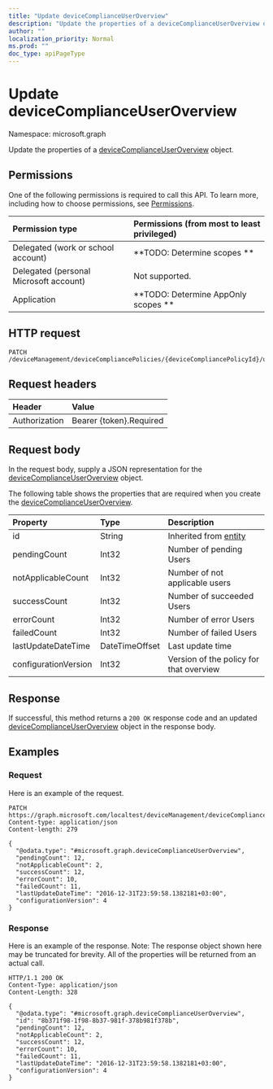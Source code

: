 ```yaml
---
title: "Update deviceComplianceUserOverview"
description: "Update the properties of a deviceComplianceUserOverview object."
author: ""
localization_priority: Normal
ms.prod: ""
doc_type: apiPageType
---
```


# Update deviceComplianceUserOverview

Namespace: microsoft.graph

Update the properties of a [deviceComplianceUserOverview](../resources/devicecomplianceuseroverview.md) object.

## Permissions
One of the following permissions is required to call this API. To learn more, including how to choose permissions, see [Permissions](/concepts/permissions-reference.md).

|Permission type|Permissions (from most to least privileged)|
|:---|:---|
|Delegated (work or school account)|**TODO: Determine scopes **|
|Delegated (personal Microsoft account)|Not supported.|
|Application|**TODO: Determine AppOnly scopes **|

## HTTP request
<!-- {
  "blockType": "ignored"
}
-->
``` http
PATCH /deviceManagement/deviceCompliancePolicies/{deviceCompliancePolicyId}/userStatusOverview
```

## Request headers
|Header|Value|
|:---|:---|
|Authorization|Bearer {token}.Required|

## Request body
In the request body, supply a JSON representation for the [deviceComplianceUserOverview](../resources/devicecomplianceuseroverview.md) object.

The following table shows the properties that are required when you create the [deviceComplianceUserOverview](../resources/devicecomplianceuseroverview.md).

|Property|Type|Description|
|:---|:---|:---|
|id|String| Inherited from [entity](../resources/entity.md)|
|pendingCount|Int32|Number of pending Users|
|notApplicableCount|Int32|Number of not applicable users|
|successCount|Int32|Number of succeeded Users|
|errorCount|Int32|Number of error Users|
|failedCount|Int32|Number of failed Users|
|lastUpdateDateTime|DateTimeOffset|Last update time|
|configurationVersion|Int32|Version of the policy for that overview|



## Response
If successful, this method returns a `200 OK` response code and an updated [deviceComplianceUserOverview](../resources/devicecomplianceuseroverview.md) object in the response body.

## Examples

### Request
Here is an example of the request.
<!-- {
  "blockType": "request",
  "name": "update_devicecomplianceuseroverview"
}
-->
``` http
PATCH https://graph.microsoft.com/localtest/deviceManagement/deviceCompliancePolicies/{deviceCompliancePolicyId}/userStatusOverview
Content-type: application/json
Content-length: 279

{
  "@odata.type": "#microsoft.graph.deviceComplianceUserOverview",
  "pendingCount": 12,
  "notApplicableCount": 2,
  "successCount": 12,
  "errorCount": 10,
  "failedCount": 11,
  "lastUpdateDateTime": "2016-12-31T23:59:58.1382181+03:00",
  "configurationVersion": 4
}
```

### Response
Here is an example of the response. Note: The response object shown here may be truncated for brevity. All of the properties will be returned from an actual call.
<!-- {
  "blockType": "response",
  "truncated": true
}
-->
``` http
HTTP/1.1 200 OK
Content-Type: application/json
Content-Length: 328

{
  "@odata.type": "#microsoft.graph.deviceComplianceUserOverview",
  "id": "8b371f98-1f98-8b37-981f-378b981f378b",
  "pendingCount": 12,
  "notApplicableCount": 2,
  "successCount": 12,
  "errorCount": 10,
  "failedCount": 11,
  "lastUpdateDateTime": "2016-12-31T23:59:58.1382181+03:00",
  "configurationVersion": 4
}
```

